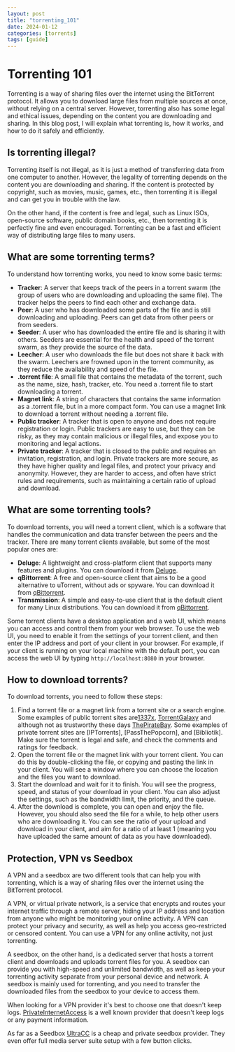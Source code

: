 ```yaml
---
layout: post
title: "torrenting_101"
date: 2024-01-12
categories: [torrents]
tags: [guide]
---
```


# Torrenting 101

Torrenting is a way of sharing files over the internet using the BitTorrent protocol. It allows you to download large files from multiple sources at once, without relying on a central server. However, torrenting also has some legal and ethical issues, depending on the content you are downloading and sharing. In this blog post, I will explain what torrenting is, how it works, and how to do it safely and efficiently.

## Is torrenting illegal?

Torrenting itself is not illegal, as it is just a method of transferring data from one computer to another. However, the legality of torrenting depends on the content you are downloading and sharing. If the content is protected by copyright, such as movies, music, games, etc., then torrenting it is illegal and can get you in trouble with the law.

On the other hand, if the content is free and legal, such as Linux ISOs, open-source software, public domain books, etc., then torrenting it is perfectly fine and even encouraged. Torrenting can be a fast and efficient way of distributing large files to many users.

## What are some torrenting terms?

To understand how torrenting works, you need to know some basic terms:

- **Tracker**: A server that keeps track of the peers in a torrent swarm (the group of users who are downloading and uploading the same file). The tracker helps the peers to find each other and exchange data.
- **Peer**: A user who has downloaded some parts of the file and is still downloading and uploading. Peers can get data from other peers or from seeders.
- **Seeder**: A user who has downloaded the entire file and is sharing it with others. Seeders are essential for the health and speed of the torrent swarm, as they provide the source of the data.
- **Leecher**: A user who downloads the file but does not share it back with the swarm. Leechers are frowned upon in the torrent community, as they reduce the availability and speed of the file.
- **.torrent file**: A small file that contains the metadata of the torrent, such as the name, size, hash, tracker, etc. You need a .torrent file to start downloading a torrent.
- **Magnet link**: A string of characters that contains the same information as a .torrent file, but in a more compact form. You can use a magnet link to download a torrent without needing a .torrent file.
- **Public tracker**: A tracker that is open to anyone and does not require registration or login. Public trackers are easy to use, but they can be risky, as they may contain malicious or illegal files, and expose you to monitoring and legal actions.
- **Private tracker**: A tracker that is closed to the public and requires an invitation, registration, and login. Private trackers are more secure, as they have higher quality and legal files, and protect your privacy and anonymity. However, they are harder to access, and often have strict rules and requirements, such as maintaining a certain ratio of upload and download.

## What are some torrenting tools?

To download torrents, you will need a torrent client, which is a software that handles the communication and data transfer between the peers and the tracker. There are many torrent clients available, but some of the most popular ones are:

- **Deluge**: A lightweight and cross-platform client that supports many features and plugins. You can download it from [Deluge](https://dev.deluge-torrent.org/wiki/Download).
- **qBittorrent**: A free and open-source client that aims to be a good alternative to uTorrent, without ads or spyware. You can download it from [qBittorrent](https://www.qbittorrent.org/download).
- **Transmission**: A simple and easy-to-use client that is the default client for many Linux distributions. You can download it from [qBittorrent](https://transmissionbt.com/download.html).

Some torrent clients have a desktop application and a web UI, which means you can access and control them from your web browser. To use the web UI, you need to enable it from the settings of your torrent client, and then enter the IP address and port of your client in your browser. For example, if your client is running on your local machine with the default port, you can access the web UI by typing `http://localhost:8080` in your browser.

## How to download torrents?

To download torrents, you need to follow these steps:

1. Find a torrent file or a magnet link from a torrent site or a search engine. Some examples of public torrent sites are[1337x](https://1337x.to/), [TorrentGalaxy](https://torrentgalaxy.to/) and although not as trustworthy these days [ThePirateBay]('https://thepiratebay.org). Some examples of private torrent sites are [IPTorrents], [PassThePopcorn], and [Bibliotik]. Make sure the torrent is legal and safe, and check the comments and ratings for feedback.
2. Open the torrent file or the magnet link with your torrent client. You can do this by double-clicking the file, or copying and pasting the link in your client. You will see a window where you can choose the location and the files you want to download.
3. Start the download and wait for it to finish. You will see the progress, speed, and status of your download in your client. You can also adjust the settings, such as the bandwidth limit, the priority, and the queue.
4. After the download is complete, you can open and enjoy the file. However, you should also seed the file for a while, to help other users who are downloading it. You can see the ratio of your upload and download in your client, and aim for a ratio of at least 1 (meaning you have uploaded the same amount of data as you have downloaded).

## Protection, VPN vs Seedbox

A VPN and a seedbox are two different tools that can help you with torrenting, which is a way of sharing files over the internet using the BitTorrent protocol.

A VPN, or virtual private network, is a service that encrypts and routes your internet traffic through a remote server, hiding your IP address and location from anyone who might be monitoring your online activity. A VPN can protect your privacy and security, as well as help you access geo-restricted or censored content. You can use a VPN for any online activity, not just torrenting.

A seedbox, on the other hand, is a dedicated server that hosts a torrent client and downloads and uploads torrent files for you. A seedbox can provide you with high-speed and unlimited bandwidth, as well as keep your torrenting activity separate from your personal device and network. A seedbox is mainly used for torrenting, and you need to transfer the downloaded files from the seedbox to your device to access them.

When looking for a VPN provider it's best to choose one that doesn't keep logs.  [PrivateInternetAccess](https://www.privateinternetaccess.com/) is a well known provider that doesn't keep logs or any payment information.

As far as a Seedbox [UltraCC](https://ultra.cc/) is a cheap and private seedbox provider.  They even offer full media server suite setup with a few button clicks.